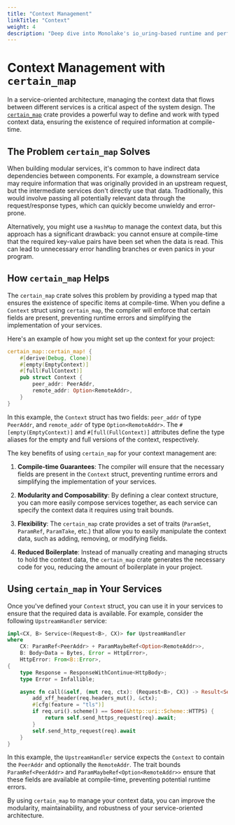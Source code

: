 ```yaml
---
title: "Context Management"
linkTitle: "Context"
weight: 4
description: "Deep dive into Monolake's io_uring-based runtime and performance characteristics compared to traditional event-based runtimes"
---
```


# Context Management with `certain_map`

In a service-oriented architecture, managing the context data that flows between different services is a critical aspect of the system design. The [`certain_map`](https://docs.rs/certain-map/latest/certain_map/) crate provides a powerful way to define and work with typed context data, ensuring the existence of required information at compile-time.

## The Problem `certain_map` Solves

When building modular services, it's common to have indirect data dependencies between components. For example, a downstream service may require information that was originally provided in an upstream request, but the intermediate services don't directly use that data. Traditionally, this would involve passing all potentially relevant data through the request/response types, which can quickly become unwieldy and error-prone.

Alternatively, you might use a `HashMap` to manage the context data, but this approach has a significant drawback: you cannot ensure at compile-time that the required key-value pairs have been set when the data is read. This can lead to unnecessary error handling branches or even panics in your program.

## How `certain_map` Helps

The `certain_map` crate solves this problem by providing a typed map that ensures the existence of specific items at compile-time. When you define a `Context` struct using `certain_map`, the compiler will enforce that certain fields are present, preventing runtime errors and simplifying the implementation of your services.

Here's an example of how you might set up the context for your project:

```rust
certain_map::certain_map! {
    #[derive(Debug, Clone)]
    #[empty(EmptyContext)]
    #[full(FullContext)]
    pub struct Context {
        peer_addr: PeerAddr,
        remote_addr: Option<RemoteAddr>,
    }
}
```

In this example, the `Context` struct has two fields: `peer_addr` of type `PeerAddr`, and `remote_addr` of type `Option<RemoteAddr>`. The `#[empty(EmptyContext)]` and `#[full(FullContext)]` attributes define the type aliases for the empty and full versions of the context, respectively.

The key benefits of using `certain_map` for your context management are:

1. **Compile-time Guarantees**: The compiler will ensure that the necessary fields are present in the `Context` struct, preventing runtime errors and simplifying the implementation of your services.

2. **Modularity and Composability**: By defining a clear context structure, you can more easily compose services together, as each service can specify the context data it requires using trait bounds.

3. **Flexibility**: The `certain_map` crate provides a set of traits (`ParamSet`, `ParamRef`, `ParamTake`, etc.) that allow you to easily manipulate the context data, such as adding, removing, or modifying fields.

4. **Reduced Boilerplate**: Instead of manually creating and managing structs to hold the context data, the `certain_map` crate generates the necessary code for you, reducing the amount of boilerplate in your project.

## Using `certain_map` in Your Services

Once you've defined your `Context` struct, you can use it in your services to ensure that the required data is available. For example, consider the following `UpstreamHandler` service:

```rust
impl<CX, B> Service<(Request<B>, CX)> for UpstreamHandler
where
    CX: ParamRef<PeerAddr> + ParamMaybeRef<Option<RemoteAddr>>,
    B: Body<Data = Bytes, Error = HttpError>,
    HttpError: From<B::Error>,
{
    type Response = ResponseWithContinue<HttpBody>;
    type Error = Infallible;

    async fn call(&self, (mut req, ctx): (Request<B>, CX)) -> Result<Self::Response, Self::Error> {
        add_xff_header(req.headers_mut(), &ctx);
        #[cfg(feature = "tls")]
        if req.uri().scheme() == Some(&http::uri::Scheme::HTTPS) {
            return self.send_https_request(req).await;
        }
        self.send_http_request(req).await
    }
}
```

In this example, the `UpstreamHandler` service expects the `Context` to contain the `PeerAddr` and optionally the `RemoteAddr`. The trait bounds `ParamRef<PeerAddr>` and `ParamMaybeRef<Option<RemoteAddr>>` ensure that these fields are available at compile-time, preventing potential runtime errors.

By using `certain_map` to manage your context data, you can improve the modularity, maintainability, and robustness of your service-oriented architecture.